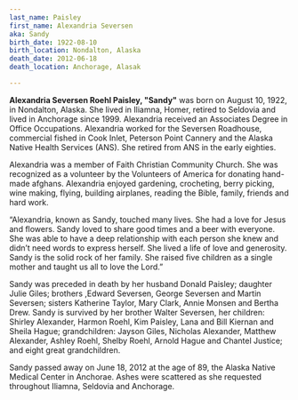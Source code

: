 ```yaml
---
last_name: Paisley
first_name: Alexandria Seversen
aka: Sandy
birth_date: 1922-08-10
birth_location: Nondalton, Alaska
death_date: 2012-06-18
death_location: Anchorage, Alasak

---
```

 
**Alexandria Seversen Roehl Paisley, "Sandy"** was born on August 10, 1922, in Nondalton, Alaska.  She lived in Iliamna, Homer, retired to Seldovia and lived in Anchorage since 1999.
Alexandria received an Associates Degree in Office Occupations. Alexandria worked for the Seversen Roadhouse, commercial fished in Cook Inlet, Peterson Point Cannery and the Alaska Native Health Services (ANS).   She retired from ANS in the early eighties.

Alexandria was a member of Faith Christian Community Church.  She was recognized as a volunteer by the Volunteers of America for donating hand-made afghans. Alexandria enjoyed gardening, crocheting, berry picking, wine making, flying, building airplanes, reading the Bible, family, friends and hard work.

“Alexandria, known as Sandy, touched many lives.  She had a love for Jesus and flowers.  Sandy loved to share good times and a beer with everyone.  She was able to have a deep relationship with each person she knew and didn’t need words to express herself.  She lived a life of love and generosity.  Sandy is the solid rock of her family.  She raised five children as a single mother and taught us all to love the Lord.”

Sandy was preceded in death by her husband Donald Paisley; daughter Julie Giles; brothers ,Edward Seversen, George Seversen and Martin Seversen; sisters Katherine Taylor, Mary Clark, Annie Monsen and Bertha Drew.
Sandy is survived by  her brother Walter Seversen, her children:  Shirley Alexander, Harmon Roehl, Kim Paisley, Lana  and Bill Kiernan and Sheila Hague; grandchildren:   Jayson Giles, Nicholas Alexander, Matthew Alexander, Ashley Roehl, Shelby Roehl, Arnold Hague and Chantel Justice;  and eight great grandchildren.

Sandy passed away on June 18, 2012 at the age of 89, the Alaska Native Medical Center in Anchorae.  Ashes were scattered as she requested throughout Iliamna, Seldovia and Anchorage.

